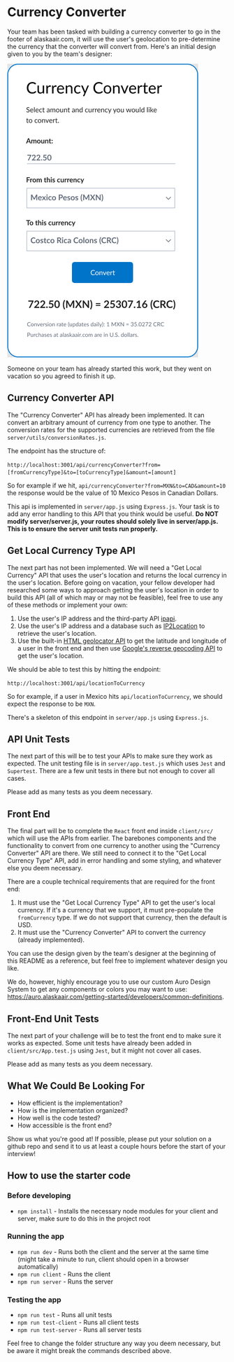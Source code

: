 # Currency Converter
Your team has been tasked with building a currency converter to go in the footer of alaskaair.com, it will use the user's geolocation to pre-determine the currency that the converter will convert from. Here's an initial design given to you by the team's designer:

![Currency Converter](./currency-converter.png)

Someone on your team has already started this work, but they went on vacation so you agreed to finish it up.
## Currency Converter API
The "Currency Converter" API has already been implemented. It can convert an arbitrary amount of currency from one type to another. The conversion rates for the supported currencies are retrieved from the file `server/utils/conversionRates.js`.

The endpoint has the structure of:

`http://localhost:3001/api/currencyConverter?from=[fromCurrencyType]&to=[toCurrencyType]&amount=[amount]`

So for example if we hit, `api/currencyConverter?from=MXN&to=CAD&amount=10` the response would be the value of 10 Mexico Pesos in Canadian Dollars.

This api is implemented in `server/app.js` using `Express.js`. Your task is to add any error handling to this API that you think would be useful. **Do NOT modify server/server.js, your routes should solely live in server/app.js. This is to ensure the server unit tests run properly.**

## Get Local Currency Type API
The next part has not been implemented. We will need a "Get Local Currency" API that uses the user's location and returns the local currency in the user's location. Before going on vacation, your fellow developer had researched some ways to approach getting the user's location in order to build this API (all of which may or may not be feasible), feel free to use any of these methods or implement your own:
1. Use the user's IP address and the third-party API [ipapi](https://ipapi.co/api/#specific-location-field).
2. Use the user's IP address and a database such as [IP2Location](https://lite.ip2location.com/ip2location-lite) to retrieve the user's location.
3. Use the built-in [HTML geolocator API](https://www.w3schools.com/html/html5_geolocation.asp) to get the latitude and longitude of a user in the front end and then use [Google's reverse geocoding API](https://developers.google.com/maps/documentation/geocoding/overview#ReverseGeocoding) to get the user's location.

We should be able to test this by hitting the endpoint:

```http://localhost:3001/api/locationToCurrency```

So for example, if a user in Mexico hits `api/locationToCurrency`, we should expect the response to be `MXN`.

There's a skeleton of this endpoint in `server/app.js` using `Express.js`.
## API Unit Tests
The next part of this will be to test your APIs to make sure they work as expected. The unit testing file is in `server/app.test.js` which uses `Jest` and `Supertest`. There are a few unit tests in there but not enough to cover all cases.

Please add as many tests as you deem necessary.

## Front End
The final part will be to complete the `React` front end inside `client/src/` which will use the APIs from earlier. The barebones components and the functionality to convert from one currency to another using the "Currency Converter" API are there. We still need to connect it to the "Get Local Currency Type" API, add in error handling and some styling, and whatever else you deem necessary.

There are a couple technical requirements that are required for the front end:
1. It must use the "Get Local Currency Type" API to get the user's local currency. If it's a currency that we support, it must pre-populate the `fromCurrency` type. If we do not support that currency, then the default is USD.
2. It must use the "Currency Converter" API to convert the currency (already implemented).

You can use the design given by the team's designer at the beginning of this README as a reference, but feel free to implement whatever design you like.

We do, however, highly encourage you to use our custom Auro Design System to get any components or colors you may want to use: https://auro.alaskaair.com/getting-started/developers/common-definitions.

## Front-End Unit Tests
The next part of your challenge will be to test the front end to make sure it works as expected. Some unit tests have already been added in `client/src/App.test.js` using `Jest`, but it might not cover all cases.

Please add as many tests as you deem necessary.
## What We Could Be Looking For

- How efficient is the implementation?
- How is the implementation organized?
- How well is the code tested?
- How accessible is the front end?

Show us what you're good at! If possible, please put your solution on a github repo and send it to us at least a couple hours before the start of your interview!

## How to use the starter code
### Before developing
- `npm install` - Installs the necessary node modules for your client and server, make sure to do this in the project root
### Running the app
- `npm run dev` - Runs both the client and the server at the same time (might take a minute to run, client should open in a browser automatically)
- `npm run client` - Runs the client
- `npm run server` - Runs the server
### Testing the app
- `npm run test` - Runs all unit tests
- `npm run test-client` - Runs all client tests
- `npm run test-server` - Runs all server tests

Feel free to change the folder structure any way you deem necessary, but be aware it might break the commands described above.
